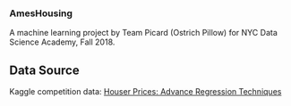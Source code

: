 ### AmesHousing

A machine learning project by Team Picard (Ostrich Pillow) for NYC Data Science Academy, Fall 2018.

## Data Source
Kaggle competition data: [Houser Prices: Advance Regression Techniques](https://www.kaggle.com/c/house-prices-advanced-regression-techniques)